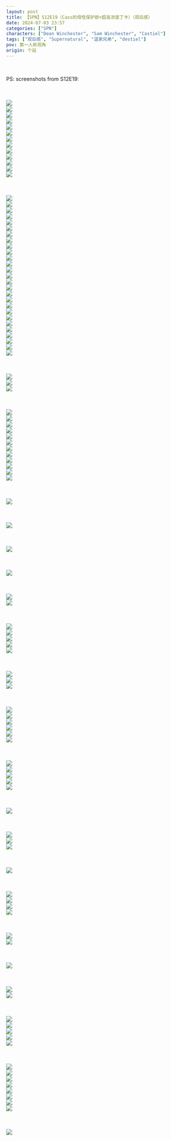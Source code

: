 ```yaml
---
layout: post
title: 【SPN】S12E19（Cass的母性保护欲+超高浓度丁卡）（观后感）
date: 2024-07-03 23:57
categories: ["SPN"]
characters: ["Dean Winchester", "Sam Winchester", "Castiel"]
tags: ["观后感", "Supernatural", "温家兄弟", "destiel"]
pov: 第一人称视角
origin: 个站
---
```


<br>

PS: screenshots from S12E19:

<br><br>
![](/assets/images/SPN/S12/2024-07-03-SPN-1219-1.jpg)
<br>
![](/assets/images/SPN/S12/2024-07-03-SPN-1219-2.jpg)
<br>
![](/assets/images/SPN/S12/2024-07-03-SPN-1219-3.jpg)
<br>
![](/assets/images/SPN/S12/2024-07-03-SPN-1219-4.jpg)
<br>
![](/assets/images/SPN/S12/2024-07-03-SPN-1219-5.jpg)
<br>
![](/assets/images/SPN/S12/2024-07-03-SPN-1219-6.jpg)
<br>
![](/assets/images/SPN/S12/2024-07-03-SPN-1219-7.jpg)
<br>
![](/assets/images/SPN/S12/2024-07-03-SPN-1219-8.jpg)
<br>
![](/assets/images/SPN/S12/2024-07-03-SPN-1219-9.jpg)
<br>
![](/assets/images/SPN/S12/2024-07-03-SPN-1219-10.jpg)
<br>
![](/assets/images/SPN/S12/2024-07-03-SPN-1219-11.jpg)
<br>
![](/assets/images/SPN/S12/2024-07-03-SPN-1219-12.jpg)
<br>
![](/assets/images/SPN/S12/2024-07-03-SPN-1219-13.jpg)
<br>

<br><br>
![](/assets/images/SPN/S12/2024-07-03-SPN-1219-14.jpg)
<br>
![](/assets/images/SPN/S12/2024-07-03-SPN-1219-15.jpg)
<br>
![](/assets/images/SPN/S12/2024-07-03-SPN-1219-16.jpg)
<br>
![](/assets/images/SPN/S12/2024-07-03-SPN-1219-17.jpg)
<br>
![](/assets/images/SPN/S12/2024-07-03-SPN-1219-18.jpg)
<br>
![](/assets/images/SPN/S12/2024-07-03-SPN-1219-19.jpg)
<br>
![](/assets/images/SPN/S12/2024-07-03-SPN-1219-20.jpg)
<br>
![](/assets/images/SPN/S12/2024-07-03-SPN-1219-21.jpg)
<br>
![](/assets/images/SPN/S12/2024-07-03-SPN-1219-22.jpg)
<br>
![](/assets/images/SPN/S12/2024-07-03-SPN-1219-23.jpg)
<br>
![](/assets/images/SPN/S12/2024-07-03-SPN-1219-24.jpg)
<br>
![](/assets/images/SPN/S12/2024-07-03-SPN-1219-25.jpg)
<br>
![](/assets/images/SPN/S12/2024-07-03-SPN-1219-26.jpg)
<br>
![](/assets/images/SPN/S12/2024-07-03-SPN-1219-27.jpg)
<br>
![](/assets/images/SPN/S12/2024-07-03-SPN-1219-28.jpg)
<br>
![](/assets/images/SPN/S12/2024-07-03-SPN-1219-29.jpg)
<br>
![](/assets/images/SPN/S12/2024-07-03-SPN-1219-30.jpg)
<br>
![](/assets/images/SPN/S12/2024-07-03-SPN-1219-31.jpg)
<br>
![](/assets/images/SPN/S12/2024-07-03-SPN-1219-32.jpg)
<br>
![](/assets/images/SPN/S12/2024-07-03-SPN-1219-33.jpg)
<br>
![](/assets/images/SPN/S12/2024-07-03-SPN-1219-34.jpg)
<br>
![](/assets/images/SPN/S12/2024-07-03-SPN-1219-35.jpg)
<br>
![](/assets/images/SPN/S12/2024-07-03-SPN-1219-36.jpg)
<br>
![](/assets/images/SPN/S12/2024-07-03-SPN-1219-37.jpg)
<br>
![](/assets/images/SPN/S12/2024-07-03-SPN-1219-38.jpg)
<br>
![](/assets/images/SPN/S12/2024-07-03-SPN-1219-39.jpg)
<br>
![](/assets/images/SPN/S12/2024-07-03-SPN-1219-40.jpg)
<br>

<br><br>
![](/assets/images/SPN/S12/2024-07-03-SPN-1219-41.jpg)
<br>
![](/assets/images/SPN/S12/2024-07-03-SPN-1219-42.jpg)
<br>
![](/assets/images/SPN/S12/2024-07-03-SPN-1219-43.jpg)
<br>

<br><br>
![](/assets/images/SPN/S12/2024-07-03-SPN-1219-44.jpg)
<br>
![](/assets/images/SPN/S12/2024-07-03-SPN-1219-45.jpg)
<br>
![](/assets/images/SPN/S12/2024-07-03-SPN-1219-46.jpg)
<br>
![](/assets/images/SPN/S12/2024-07-03-SPN-1219-47.jpg)
<br>
![](/assets/images/SPN/S12/2024-07-03-SPN-1219-48.jpg)
<br>
![](/assets/images/SPN/S12/2024-07-03-SPN-1219-49.jpg)
<br>
![](/assets/images/SPN/S12/2024-07-03-SPN-1219-50.jpg)
<br>
![](/assets/images/SPN/S12/2024-07-03-SPN-1219-51.jpg)
<br>
![](/assets/images/SPN/S12/2024-07-03-SPN-1219-52.jpg)
<br>
![](/assets/images/SPN/S12/2024-07-03-SPN-1219-53.jpg)
<br>
![](/assets/images/SPN/S12/2024-07-03-SPN-1219-54.jpg)
<br>
![](/assets/images/SPN/S12/2024-07-03-SPN-1219-55.jpg)
<br>

<br><br>
![](/assets/images/SPN/S12/2024-07-03-SPN-1219-56.jpg)
<br>

<br><br>
![](/assets/images/SPN/S12/2024-07-03-SPN-1219-57.jpg)
<br>

<br><br>
![](/assets/images/SPN/S12/2024-07-03-SPN-1219-58.jpg)
<br>

<br><br>
![](/assets/images/SPN/S12/2024-07-03-SPN-1219-59.jpg)
<br>

<br><br>
![](/assets/images/SPN/S12/2024-07-03-SPN-1219-60.jpg)
<br>
![](/assets/images/SPN/S12/2024-07-03-SPN-1219-61.jpg)
<br>

<br><br>
![](/assets/images/SPN/S12/2024-07-03-SPN-1219-62.jpg)
<br>
![](/assets/images/SPN/S12/2024-07-03-SPN-1219-63.jpg)
<br>
![](/assets/images/SPN/S12/2024-07-03-SPN-1219-64.jpg)
<br>
![](/assets/images/SPN/S12/2024-07-03-SPN-1219-65.jpg)
<br>
![](/assets/images/SPN/S12/2024-07-03-SPN-1219-66.jpg)
<br>

<br><br>
![](/assets/images/SPN/S12/2024-07-03-SPN-1219-67.jpg)
<br>
![](/assets/images/SPN/S12/2024-07-03-SPN-1219-68.jpg)
<br>
![](/assets/images/SPN/S12/2024-07-03-SPN-1219-69.jpg)
<br>

<br><br>
![](/assets/images/SPN/S12/2024-07-03-SPN-1219-70.jpg)
<br>
![](/assets/images/SPN/S12/2024-07-03-SPN-1219-71.jpg)
<br>
![](/assets/images/SPN/S12/2024-07-03-SPN-1219-72.jpg)
<br>
![](/assets/images/SPN/S12/2024-07-03-SPN-1219-73.jpg)
<br>
![](/assets/images/SPN/S12/2024-07-03-SPN-1219-74.jpg)
<br>
![](/assets/images/SPN/S12/2024-07-03-SPN-1219-75.jpg)
<br>

<br><br>
![](/assets/images/SPN/S12/2024-07-03-SPN-1219-76.jpg)
<br>
![](/assets/images/SPN/S12/2024-07-03-SPN-1219-77.jpg)
<br>
![](/assets/images/SPN/S12/2024-07-03-SPN-1219-78.jpg)
<br>
![](/assets/images/SPN/S12/2024-07-03-SPN-1219-79.jpg)
<br>
![](/assets/images/SPN/S12/2024-07-03-SPN-1219-80.jpg)
<br>

<br><br>
![](/assets/images/SPN/S12/2024-07-03-SPN-1219-81.jpg)
<br>

<br><br>
![](/assets/images/SPN/S12/2024-07-03-SPN-1219-82.jpg)
<br>
![](/assets/images/SPN/S12/2024-07-03-SPN-1219-83.jpg)
<br>
![](/assets/images/SPN/S12/2024-07-03-SPN-1219-84.jpg)
<br>

<br><br>
![](/assets/images/SPN/S12/2024-07-03-SPN-1219-85.jpg)
<br>

<br><br>
![](/assets/images/SPN/S12/2024-07-03-SPN-1219-86.jpg)
<br>
![](/assets/images/SPN/S12/2024-07-03-SPN-1219-87.jpg)
<br>
![](/assets/images/SPN/S12/2024-07-03-SPN-1219-88.jpg)
<br>
![](/assets/images/SPN/S12/2024-07-03-SPN-1219-89.jpg)
<br>

<br><br>
![](/assets/images/SPN/S12/2024-07-03-SPN-1219-90.jpg)
<br>
![](/assets/images/SPN/S12/2024-07-03-SPN-1219-91.jpg)
<br>

<br><br>
![](/assets/images/SPN/S12/2024-07-03-SPN-1219-92.jpg)
<br>

<br><br>
![](/assets/images/SPN/S12/2024-07-03-SPN-1219-93.jpg)
<br>
![](/assets/images/SPN/S12/2024-07-03-SPN-1219-94.jpg)
<br>

<br><br>
![](/assets/images/SPN/S12/2024-07-03-SPN-1219-95.jpg)
<br>
![](/assets/images/SPN/S12/2024-07-03-SPN-1219-96.jpg)
<br>
![](/assets/images/SPN/S12/2024-07-03-SPN-1219-97.jpg)
<br>
![](/assets/images/SPN/S12/2024-07-03-SPN-1219-98.jpg)
<br>
![](/assets/images/SPN/S12/2024-07-03-SPN-1219-99.jpg)
<br>

<br><br>
![](/assets/images/SPN/S12/2024-07-03-SPN-1219-100.jpg)
<br>
![](/assets/images/SPN/S12/2024-07-03-SPN-1219-101.jpg)
<br>
![](/assets/images/SPN/S12/2024-07-03-SPN-1219-102.jpg)
<br>
![](/assets/images/SPN/S12/2024-07-03-SPN-1219-103.jpg)
<br>
![](/assets/images/SPN/S12/2024-07-03-SPN-1219-104.jpg)
<br>
![](/assets/images/SPN/S12/2024-07-03-SPN-1219-105.jpg)
<br>
![](/assets/images/SPN/S12/2024-07-03-SPN-1219-106.jpg)
<br>
![](/assets/images/SPN/S12/2024-07-03-SPN-1219-107.jpg)
<br>

<br><br>
![](/assets/images/SPN/S12/2024-07-03-SPN-1219-108.jpg)
<br>
